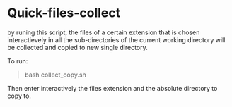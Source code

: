 # Quick-files-collect
by runing this script, the files of a certain extension that is chosen interactievely in all the sub-directories
of the current working directory will be collected and copied to new single directory.

To run:
> bash collect_copy.sh

Then enter interactively the files extension and the absolute directory to copy to.
